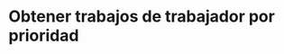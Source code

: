 # Obtener trabajos de trabajador por prioridad

<api-endpoint openapi-path="../openapi.yaml" endpoint="/trabajos/{idTrabajador}/prioridad/{prioridad}" method="get"/>